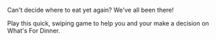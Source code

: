Can't decide where to eat yet again? We've all been there! 

Play this quick, swiping game to help you and your make a decision on What's For Dinner.
